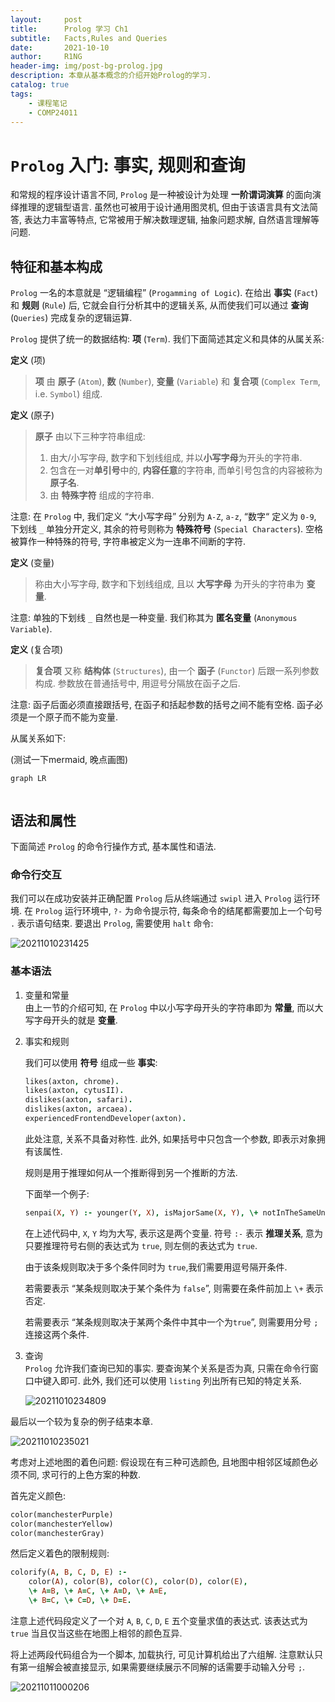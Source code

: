 ```yaml
---
layout:     post
title:      Prolog 学习 Ch1
subtitle:   Facts,Rules and Queries
date:       2021-10-10
author:     R1NG
header-img: img/post-bg-prolog.jpg
description: 本章从基本概念的介绍开始Prolog的学习.
catalog: true
tags:
    - 课程笔记
    - COMP24011
---
```


# `Prolog` 入门: 事实, 规则和查询

和常规的程序设计语言不同, `Prolog` 是一种被设计为处理 **一阶谓词演算** 的面向演绎推理的逻辑型语言. 虽然也可被用于设计通用图灵机, 但由于该语言具有文法简答, 表达力丰富等特点, 它常被用于解决数理逻辑, 抽象问题求解, 自然语言理解等问题. 

## 特征和基本构成

`Prolog` 一名的本意就是 “逻辑编程” (`Progamming of Logic`). 在给出 **事实** (`Fact`) 和 **规则** (`Rule`) 后, 它就会自行分析其中的逻辑关系, 从而使我们可以通过 **查询** (`Queries`) 完成复杂的逻辑运算. 

`Prolog` 提供了统一的数据结构:  **项** (`Term`). 我们下面简述其定义和具体的从属关系:

**定义** (项)
> **项** 由 **原子** (`Atom`), **数** (`Number`), **变量** (`Variable`) 和 **复合项** (`Complex Term`, i.e. `Symbol`) 组成.

**定义** (原子)
> **原子** 由以下三种字符串组成:
> 1. 由大/小写字母, 数字和下划线组成, 并以**小写字母**为开头的字符串.
> 2. 包含在一对**单引号**中的, **内容任意**的字符串, 而单引号包含的内容被称为 **原子名**. 
> 3. 由 **特殊字符** 组成的字符串. 

注意: 在 `Prolog` 中, 我们定义 “大小写字母” 分别为 `A-Z`, `a-z`, “数字“ 定义为 `0-9`, 下划线 `_` 单独分开定义, 其余的符号则称为 **特殊符号** (`Special Characters`). 空格被算作一种特殊的符号, 字符串被定义为一连串不间断的字符. 

**定义** (变量)
> 称由大小写字母, 数字和下划线组成, 且以 **大写字母** 为开头的字符串为 **变量**.

注意:  单独的下划线 `_` 自然也是一种变量. 我们称其为 **匿名变量** (`Anonymous Variable`).

**定义** (复合项)
> **复合项** 又称 **结构体** (`Structures`), 由一个 **函子** (`Functor`) 后跟一系列参数构成. 参数放在普通括号中, 用逗号分隔放在函子之后. 

注意: 函子后面必须直接跟括号, 在函子和括起参数的括号之间不能有空格. 函子必须是一个原子而不能为变量.

从属关系如下:

(测试一下mermaid, 晚点画图)

~~~mermaid
graph LR
    
~~~


## 语法和属性

下面简述 `Prolog` 的命令行操作方式, 基本属性和语法.


### 命令行交互

我们可以在成功安装并正确配置 `Prolog` 后从终端通过 `swipl` 进入 `Prolog` 运行环境. 在 `Prolog` 运行环境中, `?-` 为命令提示符, 每条命令的结尾都需要加上一个句号 `.` 表示语句结束. 要退出 `Prolog`, 需要使用 `halt` 命令:

![20211010231425](https://cdn.jsdelivr.net/gh/KirisameR/KirisameR.github.io/img/blogpost_images/20211010231425.png)


###  基本语法

1. 变量和常量<br>
由上一节的介绍可知, 在 `Prolog` 中以小写字母开头的字符串即为 **常量**, 而以大写字母开头的就是 **变量**. 

2. 事实和规则<br>

    我们可以使用 **符号** 组成一些 **事实**:
    ~~~prolog
    likes(axton, chrome).
    likes(axton, cytusII).
    dislikes(axton, safari).
    dislikes(axton, arcaea).
    experiencedFrontendDeveloper(axton).
    ~~~
    
    此处注意, 关系不具备对称性. 此外, 如果括号中只包含一个参数, 即表示对象拥有该属性.

    规则是用于推理如何从一个推断得到另一个推断的方法. 
    
    下面举一个例子:

    ~~~prolog
    senpai(X, Y) :- younger(Y, X), isMajorSame(X, Y), \+ notInTheSameUniversity(X, Y), isMale(X); isFemale(X).
    ~~~

    在上述代码中, `X`, `Y` 均为大写, 表示这是两个变量. 符号 `:-` 表示 **推理关系**, 意为只要推理符号右侧的表达式为 `true`, 则左侧的表达式为 `true`. 
    
    由于该条规则取决于多个条件同时为 `true`,我们需要用逗号隔开条件. 

    若需要表示 “某条规则取决于某个条件为 `false`”, 则需要在条件前加上 `\+` 表示否定. 

    若需要表示 “某条规则取决于某两个条件中其中一个为`true`”, 则需要用分号 `;` 连接这两个条件. 


3. 查询<br>
    `Prolog` 允许我们查询已知的事实. 要查询某个关系是否为真, 只需在命令行窗口中键入即可. 此外, 我们还可以使用 `listing` 列出所有已知的特定关系. 

    ![20211010234809](https://cdn.jsdelivr.net/gh/KirisameR/KirisameR.github.io/img/blogpost_images/20211010234809.png)

最后以一个较为复杂的例子结束本章. 

![20211010235021](https://cdn.jsdelivr.net/gh/KirisameR/KirisameR.github.io/img/blogpost_images/20211010235021.png)

考虑对上述地图的着色问题: 假设现在有三种可选颜色, 且地图中相邻区域颜色必须不同, 求可行的上色方案的种数.

首先定义颜色:
~~~prolog
color(manchesterPurple)
color(manchesterYellow)
color(manchesterGray)
~~~

然后定义着色的限制规则:

~~~prolog
colorify(A, B, C, D, E) :- 
    color(A), color(B), color(C), color(D), color(E), 
    \+ A=B, \+ A=C, \+ A=D, \+ A=E,
    \+ B=C, \+ C=D, \+ D=E.
~~~

注意上述代码段定义了一个对 `A`, `B`, `C`, `D`, `E` 五个变量求值的表达式. 该表达式为 `true` 当且仅当这些在地图上相邻的颜色互异. 

将上述两段代码组合为一个脚本, 加载执行, 可见计算机给出了六组解. 注意默认只有第一组解会被直接显示, 如果需要继续展示不同解的话需要手动输入分号 `;`.

![20211011000206](https://cdn.jsdelivr.net/gh/KirisameR/KirisameR.github.io/img/blogpost_images/20211011000206.png)

